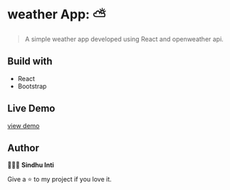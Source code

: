 # weather App: ⛅

> A simple weather app developed using React and openweather api.

## Build with 
- React
- Bootstrap

## Live Demo

[view demo](https://eclectic-pegasus-4efe32.netlify.app/)


## Author 

👩🏻‍💻  **Sindhu Inti**


Give a ⭐ to my project if you love it.
